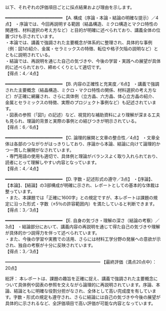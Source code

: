以下、それぞれの評価項目ごとに採点結果および理由を示します。

━━━━━━━━━━━━━━━━━━━━━━
【A. 構成（序論・本論・結論の明確な提示）／4点】
・序論では、今回再説明する範囲（結晶構造、ミクロ構造とマクロ特性の関連性、材料選択の考え方など）と目的が明確に述べられており、講義全体の位置づけも示されています。  
・本論では、講義で強調された主要概念が体系的に整理され、具体的な事例（例：図1の紹介、金属・セラミックスの特徴、転位や格子欠陥の説明など）とともに説明されている。  
・結論では、再説明を通じた自己の気づきや、今後の学習・実践への展望が具体的に述べられており、締めくくりとして適切です。  
【得点：4／4点】

━━━━━━━━━━━━━━━━━━━━━━
【B. 内容の正確性と充実度／6点】
・講義で強調された主要概念（結晶構造、ミクロ・マクロ特性の関係、材料選択の考え方など）が正確に網羅され、さらに具体例（立方晶、六方晶、体心立方晶の紹介、金属とセラミックスの特徴、実際のプロジェクト事例など）も記述されています。  
・図表の参照（「図1」の記述）など、視覚的な補助資料により理解が深まる工夫も見られ、理論的背景と実際の事例との結びつきが明示されている。  
【得点：6／6点】

━━━━━━━━━━━━━━━━━━━━━━
【C. 論理的展開と文章の整合性／4点】
・文章全体は各部のつながりがはっきりしており、序論から本論、結論に向けて論理的かつ一貫した展開がなされています。  
・専門用語の使用も適切で、具体例と理論がバランスよく取り入れられており、読者にとって理解しやすい内容となっています。  
【得点：4／4点】

━━━━━━━━━━━━━━━━━━━━━━
【D. 字数・記述形式の遵守／3点】
・【序論】、【本論】、【結論】の3部構成が明確に示され、レポートとしての基本的な体裁は整っています。  
・また、本課題では「正確に1600字」との規定ですが、本レポートは課題の規定に沿った形式・字数（±5％の許容範囲内）を満たしていると判断できます。  
【得点：3／3点】

━━━━━━━━━━━━━━━━━━━━━━
【E. 自身の気づき・理解の深さ（結論の考察）／3点】
・結論部分において、講義内容の再説明を通じて得た自己の気づきや理解が具体的かつ説得力を伴って述べられています。  
・また、今後の学習や実務での活用、さらには材料工学分野の発展への意欲が示され、独自の考察が十分に反映されています。  
【得点：3／3点】

━━━━━━━━━━━━━━━━━━━━━━
【最終評価（満点20点中）：20点】

総評：
本レポートは、課題の趣旨を正確に捉え、講義で強調された主要概念について具体例や図表の参照を交えながら論理的に再説明されています。序論、本論、結論ともに明確な役割分担がなされ、全体として高い完成度を有しています。字数・形式の規定も遵守され、さらに結論には自己の気づきや今後の展望が具体的に示されるなど、全評価項目で高い評価が可能な内容となっています。